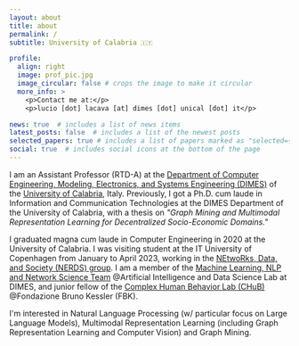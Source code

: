```yaml
---
layout: about
title: about
permalink: /
subtitle: University of Calabria 🇮🇹

profile:
  align: right
  image: prof_pic.jpg
  image_circular: false # crops the image to make it circular
  more_info: >
    <p>Contact me at:</p>
    <p>lucio [dot] lacava [at] dimes [dot] unical [dot] it</p>

news: true  # includes a list of news items
latest_posts: false  # includes a list of the newest posts
selected_papers: true # includes a list of papers marked as "selected={true}"
social: true  # includes social icons at the bottom of the page
---
```


I am an Assistant Professor (RTD-A) at the [Department of Computer Engineering, Modeling, Electronics, and Systems Engineering (DIMES)](http://www.dimes.unical.it/) of the [University of Calabria](https://unical.it/), Italy. Previously, I got a Ph.D. cum laude in Information and Communication Technologies at the DIMES Department of the University of Calabria, with a thesis on *"Graph Mining and Multimodal Representation Learning for Decentralized Socio-Economic Domains."* 

I graduated magna cum laude in Computer Engineering in 2020 at the University of Calabria. I was visiting student at the IT University of Copenhagen from January to April 2023, working in the [NEtwoRks, Data, and Society (NERDS) group](https://nerds.itu.dk/). I am a member of the [Machine Learning, NLP and Network Science Team](https://mlnteam-unical.github.io/) @Artificial Intelligence and Data Science Lab at DIMES, and junior fellow of the [Complex Human Behavior Lab (CHuB)](https://chub.fbk.eu/) @Fondazione Bruno Kessler (FBK).

I'm interested in Natural Language Processing (w/ particular focus on Large Language Models), Multimodal Representation Learning (including Graph Representation Learning and Computer Vision) and Graph Mining.